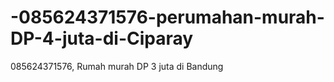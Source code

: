 # -085624371576-perumahan-murah-DP-4-juta-di-Ciparay
 085624371576,  Rumah murah DP 3 juta di Bandung
